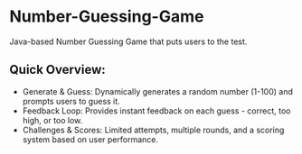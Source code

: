 # Number-Guessing-Game
Java-based Number Guessing Game that puts users to the test.
## Quick Overview:
- Generate & Guess: Dynamically generates a random number (1-100) and prompts users to guess it.
- Feedback Loop: Provides instant feedback on each guess - correct, too high, or too low.
- Challenges & Scores: Limited attempts, multiple rounds, and a scoring system based on user performance.
